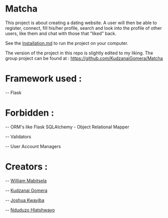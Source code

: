 # Matcha

  This project is about creating a dating website. A user will then be able to register, connect, fill his/her profile, search and look into the profile of other users, like them and chat with those that “liked” back.

  See the [Installation.md](https://github.com/WilliamWTC/Matcha/blob/master/Installation.md) to run the project on your computer.

  The version of the project in this repo is slightly edited to my liking.
  The group project can be found at : https://github.com/KudzanaiGomera/Matcha
  

# Framework used :

  -- Flask

# Forbidden :

  -- ORM's like Flask SQLAlchemy - Object Relational Mapper

  -- Validators

  -- User Account Managers

# Creators :

  -- [William Mabitsela](https://github.com/williamwtc)

  -- [Kudzanai Gomera](https://github.com/KudzanaiGomera)

  -- [Joshua Kwayiba](https://github.com/Sway-Sway)

  -- [Nduduzo Hlatshwayo](https://github.com/Keiko-blerd)
